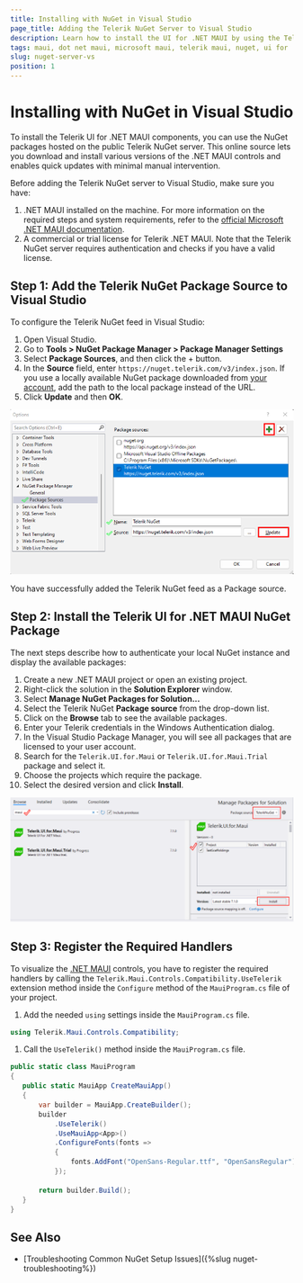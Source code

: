 ```yaml
---
title: Installing with NuGet in Visual Studio
page_title: Adding the Telerik NuGet Server to Visual Studio
description: Learn how to install the UI for .NET MAUI by using the Telerik NuGet Server with Visual Studio.
tags: maui, dot net maui, microsoft maui, telerik maui, nuget, ui for .net maui controls, windows, install, telerik .net maui, 
slug: nuget-server-vs
position: 1
---
```


# Installing with NuGet in Visual Studio

To install the Telerik UI for .NET MAUI components, you can use the NuGet packages hosted on the public Telerik NuGet server. This online source lets you download and install various versions of the .NET MAUI controls and enables quick updates with minimal manual intervention.

Before adding the Telerik NuGet server to Visual Studio, make sure you have:

1. .NET MAUI installed on the machine. For more information on the required steps and system requirements, refer to the <a href="https://docs.microsoft.com/en-us/dotnet/maui/get-started/installation" target="_blank">official Microsoft .NET MAUI documentation</a>.
2. A commercial or trial license for Telerik .NET MAUI. Note that the Telerik NuGet server requires authentication and checks if you have a valid license.

## Step 1: Add the Telerik NuGet Package Source to Visual Studio

To configure the Telerik NuGet feed in Visual Studio:

1. Open Visual Studio.
1. Go to **Tools > NuGet Package Manager > Package Manager Settings**
1. Select **Package Sources**, and then click the + button.
1. In the **Source** field, enter `https://nuget.telerik.com/v3/index.json`. If you use a locally available NuGet package downloaded from <a href="https://www.telerik.com/account/" target="_blank">your account</a>, add the path to the local package instead of the URL.
1. Click **Update** and then **OK**.

  ![Package Sources field with the checked Telerik NuGet option](../../installation/images/nuget-vs-telerik-server.png)

You have successfully added the Telerik NuGet feed as a Package source.


## Step 2: Install the Telerik UI for .NET MAUI NuGet Package

The next steps describe how to authenticate your local NuGet instance and display the available packages:

1. Create a new .NET MAUI project or open an existing project.
1. Right-click the solution in the **Solution Explorer** window.
1. Select **Manage NuGet Packages for Solution...**
1. Select the Telerik NuGet **Package source** from the drop-down list.
1. Click on the **Browse** tab to see the available packages.
1. Enter your Telerik credentials in the Windows Authentication dialog.
1. In the Visual Studio Package Manager, you will see all packages that are licensed to your user account.
1. Search for the `Telerik.UI.for.Maui` or `Telerik.UI.for.Maui.Trial` package and select it.
1. Choose the projects which require the package.
1. Select the desired version and click **Install**.

![Manage Packages for Solutions dialog with the search field and the Telerik.UI.for.MAUI package](../../installation/images/maui-nuget.png)

## Step 3: Register the Required Handlers

To visualize the [.NET MAUI](https://www.telerik.com/maui-ui) controls, you have to register the required handlers by calling the `Telerik.Maui.Controls.Compatibility.UseTelerik` extension method inside the `Configure` method of the `MauiProgram.cs` file of your project.

1. Add the needed `using` settings inside the `MauiProgram.cs` file.

 ```C#
using Telerik.Maui.Controls.Compatibility;
 ```

1. Call the `UseTelerik()` method inside the `MauiProgram.cs` file.

 ```C#
public static class MauiProgram
{
	public static MauiApp CreateMauiApp()
	{
		var builder = MauiApp.CreateBuilder();
		builder
			.UseTelerik()
			.UseMauiApp<App>()
			.ConfigureFonts(fonts =>
			{
				fonts.AddFont("OpenSans-Regular.ttf", "OpenSansRegular");
			});

		return builder.Build();
	}
}
 ```

## See Also

* [Troubleshooting Common NuGet Setup Issues]({%slug nuget-troubleshooting%})

